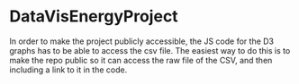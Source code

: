 # DataVisEnergyProject

In order to make the project publicly accessible, the JS code for the D3 graphs has to be able to access the csv file.  The easiest way to do this is to make the repo public so it can access the raw file of the CSV, and then including a link to it in the code.
